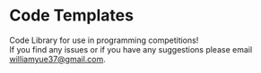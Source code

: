 # Code Templates
Code Library for use in programming competitions!  
If you find any issues or if you have any suggestions please email williamyue37@gmail.com.
